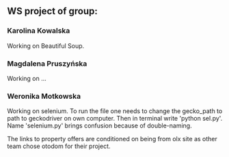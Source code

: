 ## WS project of group: 

### Karolina Kowalska
Working on Beautiful Soup.

### Magdalena Pruszyńska
Working on ...

### Weronika Motkowska
Working on selenium.
To run the file one needs to change the gecko_path to path to geckodriver on own computer. Then in terminal write 'python sel.py'. Name 'selenium.py' brings confusion because of double-naming.

The links to property offers are conditioned on being from olx site as other team chose otodom for their project.
